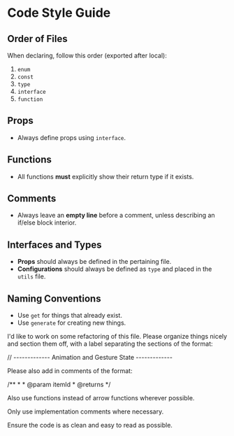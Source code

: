 # Code Style Guide

## Order of Files  
When declaring, follow this order (exported after local):
1. `enum`
2. `const`
3. `type`
4. `interface`
5. `function`

## Props  
- Always define props using `interface`.

## Functions
- All functions **must** explicitly show their return type if it exists.

## Comments  
- Always leave an **empty line** before a comment, unless describing an if/else block interior.

## Interfaces and Types  
- **Props** should always be defined in the pertaining file.  
- **Configurations** should always be defined as `type` and placed in the `utils` file.

## Naming Conventions  
- Use `get` for things that already exist.  
- Use `generate` for creating new things.

I'd like to work on some refactoring of this file. Please organize things nicely and section them off, with a label separating the sections of the format:

// ------------- Animation and Gesture State -------------

Please also add in comments of the format:

/**
     * 
     * @param itemId 
     * @returns 
     */

Also use functions instead of arrow functions wherever possible.

Only use implementation comments where necessary.

Ensure the code is as clean and easy to read as possible.